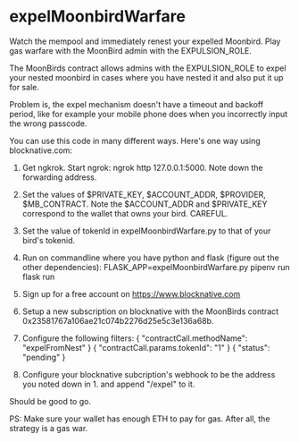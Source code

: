 # expelMoonbirdWarfare
Watch the mempool and immediately renest your expelled Moonbird. Play gas warfare with the MoonBird admin with the EXPULSION_ROLE.

The MoonBirds contract allows admins with the EXPULSION_ROLE to expel your nested moonbird in cases where you have nested
it and also put it up for sale.

Problem is, the expel mechanism doesn't have a timeout and backoff period, like for example your mobile phone does 
when you incorrectly input the wrong passcode.

You can use this code in many different ways. Here's one way using blocknative.com:

1. Get ngkrok. Start ngrok: ngrok http 127.0.0.1:5000. Note down the forwarding address.
2. Set the values of $PRIVATE_KEY, $ACCOUNT_ADDR, $PROVIDER, $MB_CONTRACT. Note the $ACCOUNT_ADDR and $PRIVATE_KEY
    correspond to the wallet that owns your bird. CAREFUL.
3. Set the value of tokenId in expelMoonbirdWarfare.py to that of your bird's tokenid.
4. Run on commandline where you have python and flask (figure out the other dependencies):
    FLASK_APP=expelMoonbirdWarfare.py pipenv run flask run
4. Sign up for a free account on https://www.blocknative.com
5. Setup a new subscription on blocknative with the MoonBirds contract 0x23581767a106ae21c074b2276d25e5c3e136a68b.
6. Configure the following filters:
      { "contractCall.methodName": "expelFromNest" }
      { "contractCall.params.tokenId": "1" }
      { "status": "pending" }
      
7. Configure your blocknative subcription's webhook to be the address you noted down in 1. and append "/expel" to it.

Should be good to go. 

PS: Make sure your wallet has enough ETH to pay for gas. After all, the strategy is a gas war.
    
